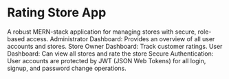 ﻿# Rating Store App
A robust MERN-stack application for managing stores with secure, role-based access.
Administrator Dashboard: Provides an overview of all user accounts and stores.
Store Owner Dashboard: Track customer ratings.
User Dashboard: Can view all stores and rate the store
Secure Authentication: User accounts are protected by JWT (JSON Web Tokens) for all login, signup, and password change operations.
